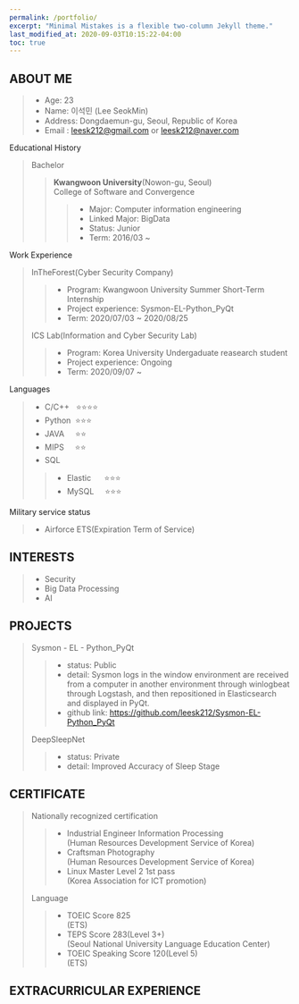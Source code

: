 ```yaml
---
permalink: /portfolio/
excerpt: "Minimal Mistakes is a flexible two-column Jekyll theme."
last_modified_at: 2020-09-03T10:15:22-04:00
toc: true
---
```

<!--classes: wide!-- 메뉴바가 상단 고정됌> 

<!--![ex_screenshot](../assets/images/teaser.png) -->

## **ABOUT ME**

> - Age: 23  
> - Name: 이석민 (Lee SeokMin)  
> - Address:  Dongdaemun-gu, Seoul, Republic of Korea
> - Email : leesk212@gmail.com or leesk212@naver.com

Educational History

 > Bachelor 
 >> **Kwangwoon University**(Nowon-gu, Seoul)  
 >> College of Software and Convergence  
 >>> - Major: Computer information engineering  
 >>> - Linked Major: BigData  
 >>> - Status: Junior  
 >>> - Term: 2016/03 ~ 

Work Experience

> InTheForest(Cyber Security Company) 
>> - Program: Kwangwoon University Summer Short-Term Internship      
>> - Project experience: Sysmon-EL-Python_PyQt
>> - Term: 2020/07/03 ~ 2020/08/25
>  
> ICS Lab(Information and Cyber Security Lab)
>> - Program: Korea University Undergaduate reasearch student      
>> - Project experience: Ongoing
>> - Term: 2020/09/07 ~ 

Languages
> - C/C++&nbsp;&nbsp;&nbsp;⭐⭐⭐⭐  
> - Python &nbsp;⭐⭐⭐  
> - JAVA&nbsp;&nbsp;&nbsp;&nbsp;&nbsp;⭐⭐  
> - MIPS&nbsp;&nbsp;&nbsp;&nbsp;&nbsp;⭐⭐
> - SQL    
>> - Elastic &nbsp; &nbsp; &nbsp;⭐⭐⭐  
>> - MySQL &nbsp; &nbsp;&nbsp;⭐⭐⭐

Military service status  
> - Airforce ETS(Expiration Term of Service)

## **INTERESTS**
> - Security  
> - Big Data Processing  
> - AI   

## **PROJECTS**
> Sysmon - EL - Python_PyQt  
>> - status: Public  
>> - detail: Sysmon logs in the window environment are received from a computer in another environment through winlogbeat through Logstash, and then repositioned in Elasticsearch and displayed in PyQt.  
>> - github link: https://github.com/leesk212/Sysmon-EL-Python_PyQt  
>  
> DeepSleepNet  
>> - status: Private
>> - detail: Improved Accuracy of Sleep Stage

## **CERTIFICATE**

> Nationally recognized certification  
>> - Industrial Engineer Information Processing  
(Human Resources Development Service of Korea)
>> - Craftsman Photography  
(Human Resources Development Service of Korea)
>> - Linux Master Level 2 1st pass  
(Korea Association for ICT promotion)  
>  
> Language  
>> - TOEIC Score 825  
(ETS)
>> - TEPS Score 283(Level 3+)  
(Seoul National University Language Education Center)
>> - TOEIC Speaking Score 120(Level 5)  
(ETS)

## **EXTRACURRICULAR EXPERIENCE**
